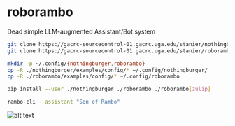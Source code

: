 # roborambo

Dead simple LLM-augmented Assistant/Bot system

```sh
git clone https://gacrc-sourcecontrol-01.gacrc.uga.edu/stanier/nothingburger.git
git clone https://gacrc-sourcecontrol-01.gacrc.uga.edu/stanier/roborambo.git

mkdir -p ~/.config/{nothingburger,roborambo}
cp -R ./nothingburger/examples/config/* ~/.config/nothingburger/
cp -R ./roborambo/examples/config/* ~/.config/roborambo

pip install --user ./nothingburger ./roborambo ./roborambo[zulip]

rambo-cli --assistant "Son of Rambo"
```
![alt text](assets/image.png)